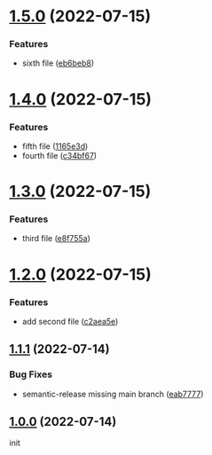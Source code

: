 # [1.5.0](https://github.com/stickeepaul/semantic-release-test-adding-to-existing-project/compare/v1.4.0...v1.5.0) (2022-07-15)


### Features

* sixth file ([eb6beb8](https://github.com/stickeepaul/semantic-release-test-adding-to-existing-project/commit/eb6beb84f6b552082eaea1a1a02278e8b8bc8e31))

# [1.4.0](https://github.com/stickeepaul/semantic-release-test-adding-to-existing-project/compare/v1.3.0...v1.4.0) (2022-07-15)


### Features

* fifth file ([1165e3d](https://github.com/stickeepaul/semantic-release-test-adding-to-existing-project/commit/1165e3db48daf9dccc7e193c4e231f872068aa46))
* fourth file ([c34bf67](https://github.com/stickeepaul/semantic-release-test-adding-to-existing-project/commit/c34bf67e0a6e272dd040c16ed1cbdb616c57112b))

# [1.3.0](https://github.com/stickeepaul/semantic-release-test-adding-to-existing-project/compare/v1.2.0...v1.3.0) (2022-07-15)


### Features

* third file ([e8f755a](https://github.com/stickeepaul/semantic-release-test-adding-to-existing-project/commit/e8f755a657a5aec9628e846845e82b873ec8aa6f))

# [1.2.0](https://github.com/stickeepaul/semantic-release-test-adding-to-existing-project/compare/v1.1.1...v1.2.0) (2022-07-15)


### Features

* add second file ([c2aea5e](https://github.com/stickeepaul/semantic-release-test-adding-to-existing-project/commit/c2aea5e4b2017b4c48a1961d9d02255a54f05a2a))

## [1.1.1](https://github.com/stickeepaul/semantic-release-test-adding-to-existing-project/compare/v1.1.0...v1.1.1) (2022-07-14)


### Bug Fixes

* semantic-release missing main branch ([eab7777](https://github.com/stickeepaul/semantic-release-test-adding-to-existing-project/commit/eab7777ddc1f88d13d013d851dcb556a8627cb9a))

## [1.0.0](https://github.com/stickeepaul/semantic-release-test-adding-to-existing-project/compare/v1.1.0...v1.0.0) (2022-07-14)

init
